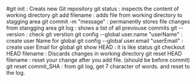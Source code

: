 #git init : Creats new Git repository
git status : inspects the content of working directory
git add filename : adds file from working directory to stagging area
git commit -m "message" : permanently stores file changes from stangging area
git log : shows a list of all previouse commits
git --version : check git verstion
git config --global user.name "userName" : create user Name for global
git config --global user.email "userEmail" : create user Email for global
git show HEAD : it is like status
git checkout HEAD filename : Discards changes in working directory
git reset HEAD filename : reset your change after you add file. (should be before commit)
git reset commit_SHA : from git log, get 7 character of words. and reset to the log. 
